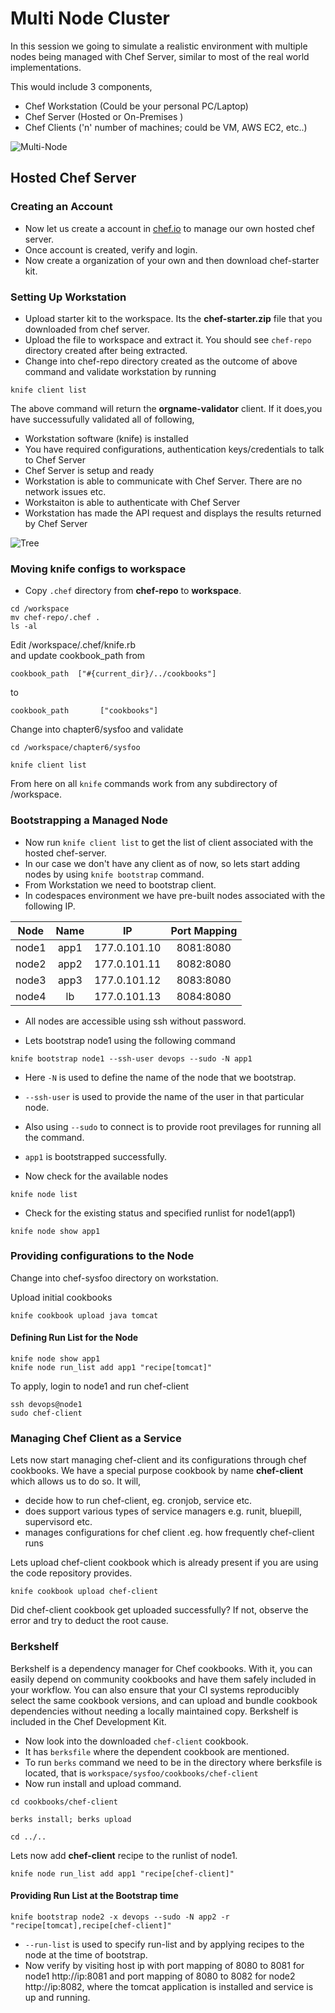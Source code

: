 # Multi Node Cluster

In this session  we going to simulate a realistic environment with multiple nodes being managed with Chef Server, similar to most of the real world implementations.

This would include 3 components,

* Chef Workstation (Could be your personal PC/Laptop)  
* Chef Server (Hosted or On-Premises )  
* Chef Clients ('n' number of machines; could be VM, AWS EC2, etc..)  

![Multi-Node](images/pictures/M2_1.png)

## Hosted Chef Server

### Creating an Account

- Now let us create a account in [chef.io](https://manage.chef.io/login) to manage our own hosted chef server.  
- Once account is created, verify and login.  
- Now create a organization of your own and then download chef-starter kit.  

### Setting Up Workstation

- Upload  starter kit to the workspace. Its the **chef-starter.zip** file that you downloaded from chef server.  
- Upload the file to workspace and extract it. You should see `chef-repo` directory created after being extracted.  
- Change into chef-repo directory created as the outcome of above command and validate workstation by running  

```
knife client list
```

The above command will return the **orgname-validator** client. If it does,you have successufully validated all of following,  

* Workstation software (knife) is installed  
* You have required configurations, authentication keys/credentials to talk to Chef Server  
* Chef Server is setup and ready
* Workstation is able to communicate with Chef Server. There are no network issues etc.  
* Workstaiton is able to authenticate with Chef Server  
* Workstation has made the API request and displays  the results returned by Chef Server  

![Tree](images/pictures/07_1.png)

### Moving knife configs to workspace

- Copy `.chef` directory from **chef-repo** to **workspace**.

```console
cd /workspace
mv chef-repo/.chef .
ls -al
```


Edit /workspace/.chef/knife.rb  
and update cookbook_path from

```
cookbook_path  ["#{current_dir}/../cookbooks"]

```
to

```
cookbook_path       ["cookbooks"]

```

Change into chapter6/sysfoo and validate

```
cd /workspace/chapter6/sysfoo

knife client list
```

From here on all  `knife` commands work from any subdirectory of /workspace.

### Bootstrapping a Managed Node

- Now run `knife client list` to get the list of client associated with the hosted chef-server.
- In our case we don't have any client as of now, so lets start adding nodes by using `knife bootstrap` command.
- From Workstation we need to bootstrap client.
- In codespaces environment we have pre-built nodes associated with the following IP.

|Node|Name|IP|Port Mapping|
|:---:|:---:|:---:|:---:|
|node1|app1|177.0.101.10|8081:8080|
|node2|app2|177.0.101.11|8082:8080|
|node3|app3|177.0.101.12|8083:8080|
|node4|lb|177.0.101.13|8084:8080|

- All nodes are accessible using ssh without password.

- Lets bootstrap node1 using the following command

```console
knife bootstrap node1 --ssh-user devops --sudo -N app1
```

  - Here `-N` is used to define the name of the node that we bootstrap.
  - `--ssh-user` is used to provide the name of the user in that particular node.
  - Also using `--sudo` to connect is to provide root previlages for running all the command.
  - `app1` is bootstrapped successfully.

- Now check for the available nodes

```console
knife node list
```

- Check for the existing status and specified runlist for node1(app1)

```console
knife node show app1
```

### Providing configurations to the Node
Change into chef-sysfoo directory on workstation.

Upload initial cookbooks

```
knife cookbook upload java tomcat

```

#### Defining Run List for the Node

```
knife node show app1
knife node run_list add app1 "recipe[tomcat]"
```

To apply, login to node1 and run chef-client

```
ssh devops@node1
sudo chef-client
```

### Managing Chef Client as a Service  

Lets now start managing chef-client and its configurations through chef cookbooks.  We have a special purpose cookbook by name **chef-client** which allows us to do so.  It will,
  * decide how to run chef-client, eg. cronjob, service etc.
  * does support   various types of service managers e.g. runit, bluepill, supervisord etc.
  * manages configurations for chef client .eg. how frequently chef-client runs

Lets upload chef-client cookbook which is already present if you are using the code repository provides.


```
knife cookbook upload chef-client

```

Did chef-client cookbook get uploaded successfully?   If not, observe the error and try to deduct the root cause.


### Berkshelf

Berkshelf is a dependency manager for Chef cookbooks. With it, you can easily depend on community cookbooks and have them safely included in your workflow. You can also ensure that your CI systems reproducibly select the same cookbook versions, and can upload and bundle cookbook dependencies without needing a locally maintained copy. Berkshelf is included in the Chef Development Kit.

- Now look into the downloaded `chef-client` cookbook.
- It has `berksfile` where the dependent cookbook are mentioned.
- To run `berks` command we need to be in the directory where berksfile is located, that is `workspace/sysfoo/cookbooks/chef-client`
- Now run install and upload command.

```console
cd cookbooks/chef-client

berks install; berks upload

cd ../..

```

Lets now add **chef-client** recipe to the runlist of node1.

```console
knife node run_list add app1 "recipe[chef-client]"
```



#### Providing Run List at the Bootstrap time

```console
knife bootstrap node2 -x devops --sudo -N app2 -r "recipe[tomcat],recipe[chef-client]"
```


- `--run-list` is used to specify run-list and by applying recipes to the node at the time of bootstrap.
- Now verify by visiting host ip with port mapping of 8080 to 8081 for node1 http://ip:8081 and port mapping of 8080 to 8082 for node2 http://ip:8082, where the tomcat application is installed and service is up and running.
